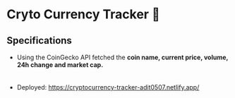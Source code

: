 # Cryto Currency Tracker 🤑

## Specifications

- Using the CoinGecko API fetched the **coin name, current price, volume, 24h change and market cap.**
<br><br><br>
- Deployed: https://cryptocurrency-tracker-adit0507.netlify.app/
